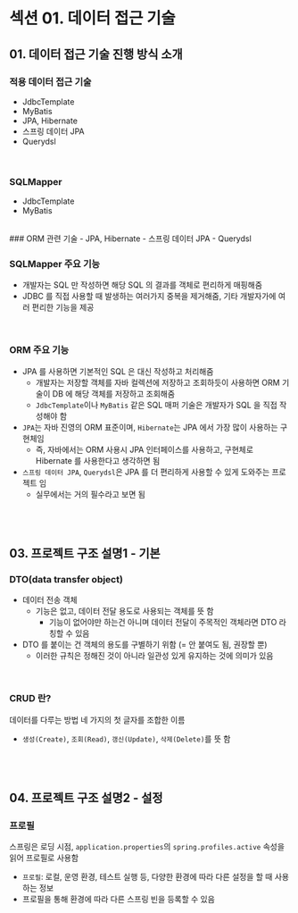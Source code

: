 # 섹션 01. 데이터 접근 기술
## 01. 데이터 접근 기술 진행 방식 소개
### 적용 데이터 접근 기술
- JdbcTemplate
- MyBatis
- JPA, Hibernate
- 스프링 데이터 JPA
- Querydsl  
<br/>

### SQLMapper
- JdbcTemplate
- MyBatis  
<br/>
### ORM 관련 기술
- JPA, Hibernate
- 스프링 데이터 JPA
- Querydsl  
<br/>

### SQLMapper 주요 기능
- 개발자는 SQL 만 작성하면 해당 SQL 의 결과를 객체로 편리하게 매핑해줌
- JDBC 를 직접 사용할 때 발생하는 여러가지 중복을 제거해줌, 기타 개발자가에 여러 편리한 기능을 제공  
<br/>

### ORM 주요 기능
- JPA 를 사용하면 기본적인 SQL 은 대신 작성하고 처리해줌
  - 개발자는 저장할 객체를 자바 컬렉션에 저장하고 조회하듯이 사용하면 ORM 기술이 DB 에 해당 객체를 저장하고 조회해줌
  - `JdbcTemplate`이나 `MyBatis` 같은 SQL 매퍼 기술은 개발자가 SQL 을 직접 작성해야 함
- `JPA`는 자바 진영의 ORM 표준이며, `Hibernate`는 JPA 에서 가장 많이 사용하는 구현체임
  - 즉, 자바에서는 ORM 사용시 JPA 인터페이스를 사용하고, 구현체로 Hibernate 를 사용한다고 생각하면 됨
- `스프링 데이터 JPA`, `Querydsl`은 JPA 를 더 편리하게 사용할 수 있게 도와주는 프로젝트 임
  - 실무에서는 거의 필수라고 보면 됨  
<br/><br/><br/>

## 03. 프로젝트 구조 설명1 - 기본
### DTO(data transfer object)
- 데이터 전송 객체
  - 기능은 없고, 데이터 전달 용도로 사용되는 객체를 뜻 함
    - 기능이 없어야만 하는건 아니며 데이터 전달이 주목적인 객체라면 DTO 라 칭할 수 있음
- DTO 를 붙이는 건 객체의 용도를 구별하기 위함 (= 안 붙여도 됨, 권장할 뿐)
  - 이러한 규칙은 정해진 것이 아니라 일관성 있게 유지하는 것에 의미가 있음  
<br/>

### CRUD 란?
데이터를 다루는 방법 네 가지의 첫 글자를 조합한 이름
- `생성(Create)`, `조회(Read)`, `갱신(Update)`, `삭제(Delete)`를 뜻 함  
<br/><br/><br/>

## 04. 프로젝트 구조 설명2 - 설정
### 프로필
스프링은 로딩 시점, `application.properties`의 `spring.profiles.active` 속성을 읽어 프로필로 사용함
- `프로필`: 로컬, 운영 환경, 테스트 실행 등, 다양한 환경에 따라 다른 설정을 할 때 사용하는 정보
- 프로필을 통해 환경에 따라 다른 스프링 빈을 등록할 수 있음